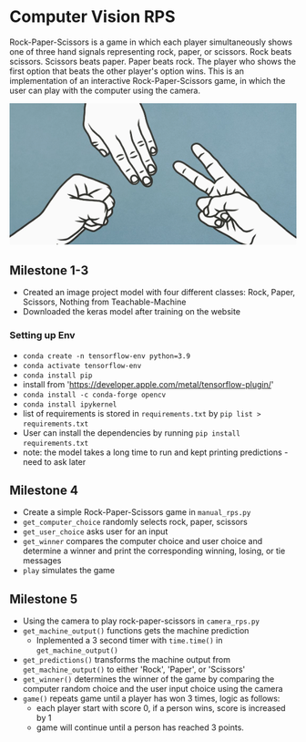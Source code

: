 # Computer Vision RPS
Rock-Paper-Scissors is a game in which each player simultaneously shows one of three hand signals representing rock, paper, or scissors. Rock beats scissors. Scissors beats paper. Paper beats rock. The player who shows the first option that beats the other player's option wins. This is an implementation of an interactive Rock-Paper-Scissors game, in which the user can play with the computer using the camera.

<img src="rps.png">

## Milestone 1-3
- Created an image project model with four different classes: Rock, Paper, Scissors, Nothing from Teachable-Machine
- Downloaded the keras model after training on the website

### Setting up Env
- `conda create -n tensorflow-env python=3.9`
- `conda activate tensorflow-env`
- `conda install pip`
- install from 'https://developer.apple.com/metal/tensorflow-plugin/'
- `conda install -c conda-forge opencv`
- `conda install ipykernel`
- list of requirements is stored in `requirements.txt` by `pip list > requirements.txt`
- User can install the dependencies by running `pip install requirements.txt`
- note: the model takes a long time to run and kept printing predictions - need to ask later

## Milestone 4
- Create a simple Rock-Paper-Scissors game in `manual_rps.py`
- `get_computer_choice` randomly selects rock, paper, scissors
- `get_user_choice` asks user for an input
- `get_winner` compares the computer choice and user choice and determine a winner and print the corresponding winning, losing, or tie messages
- `play` simulates the game

## Milestone 5
- Using the camera to play rock-paper-scissors in `camera_rps.py`
- `get_machine_output()` functions gets the machine prediction
    - Inplemented a 3 second timer with `time.time()` in `get_machine_output()`
- `get_predictions()` transforms the machine output from `get_machine_output()` to either 'Rock', 'Paper', or 'Scissors'
- `get_winner()` determines the winner of the game by comparing the computer random choice and the user input choice using the camera
- `game()` repeats game until a player has won 3 times, logic as follows:
    - each player start with score 0, if a person wins, score is increased by 1
    - game will continue until a person has reached 3 points. 